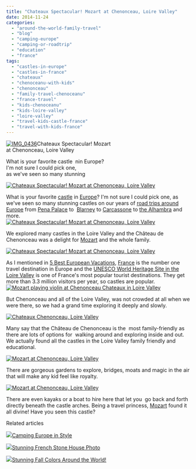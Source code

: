 ```yaml
---
title: "Chateaux Spectacular! Mozart at Chenonceau, Loire Valley"
date: 2014-11-24
categories: 
  - "around-the-world-family-travel"
  - "blog"
  - "camping-europe"
  - "camping-or-roadtrip"
  - "education"
  - "france"
tags: 
  - "castles-in-europe"
  - "castles-in-france"
  - "chateaux"
  - "chenoceanu-with-kids"
  - "chenonceau"
  - "family-travel-chenoceanu"
  - "france-travel"
  - "kids-chenoceanu"
  - "kids-loire-valley"
  - "loire-valley"
  - "travel-kids-castle-france"
  - "travel-with-kids-france"
---
```


[![IMG_0436](https://pub-ac94b3f306b24c0dba4238943c97f2e1.r2.dev/6a00e5502a9507883301b8d0957b83970c.jpg "IMG_0436")](https://pub-ac94b3f306b24c0dba4238943c97f2e1.r2.dev/6a00e5502a9507883301b8d0957b83970c.jpg)Chateaux Spectacular! Mozart  
at Chenonceau, Loire Valley  
  
What is your favorite castle  nin Europe?  
I'm not sure I could pick one,  
as we've seen so many stunning

<!--more-->  
[![Chateaux Spectacular! Mozart at Chenonceau, Loire Valley](https://pub-ac94b3f306b24c0dba4238943c97f2e1.r2.dev/6a00e5502a9507883301bb07b385cb970d.png "Chateaux Spectacular! Mozart at Chenonceau, Loire Valley")](https://pub-ac94b3f306b24c0dba4238943c97f2e1.r2.dev/6a00e5502a9507883301bb07b385cb970d.png)  
  
What is your favorite [castle](http://soultravelers3new.local/2011/10/family-travel-austria-castle-photo-.html "castel photo europe austria") in [Europe](http://soultravelers3new.local/2013/09/best-places-to-visit-in-europe.html "best places to visit in Europe")? I'm not sure I could pick one, as we've seen so many stunning castles on our years of [road trips around Europe](http://soultravelers3new.local/2009/06/-6-month-european-family-road-trip-09.html "6 month road trip around Europe") from [Pena Palace](http://soultravelers3new.local/2008/07/pena-palace.html "Pena Palace") to  [Blarney](http://soultravelers3new.local/2013/06/blarney-castle-cork-ireland.html "blarney castle ") to [Carcassone](http://soultravelers3new.local/2006/10/carcassonne-med.html "Carcassonne castle") to [the Alhambra](http://soultravelers3new.local/2013/07/-alhambra-moorish-palace-in-granada-with-gypsy-guitar.html "the alhambra ") and more.  
[![Chateaux Spectacular! Mozart at Chenonceau, Loire Valley](https://pub-ac94b3f306b24c0dba4238943c97f2e1.r2.dev/6a00e5502a9507883301bb07b3840c970d.png "Chateaux Spectacular! Mozart at Chenonceau, Loire Valley")](https://pub-ac94b3f306b24c0dba4238943c97f2e1.r2.dev/6a00e5502a9507883301bb07b3840c970d.png)

We explored many castles in the Loire Valley and the Château de Chenonceau was a delight for [Mozart](http://soultravelers3new.local/2014/06/mozart-sings-everything-we-are-original-song-supporting-environment.html "Beautful teen singer Mozart sings Everything we are") and the whole family.  
  
[![Chateaux Spectacular! Mozart at Chenonceau, Loire Valley](https://pub-ac94b3f306b24c0dba4238943c97f2e1.r2.dev/6a00e5502a9507883301b7c70e339b970b.png "Chateaux Spectacular! Mozart at Chenonceau, Loire Valley")](https://pub-ac94b3f306b24c0dba4238943c97f2e1.r2.dev/6a00e5502a9507883301b7c70e339b970b.png)  
  
As I mentioned in [5 Best European Vacations](http://soultravelers3new.local/2012/02/5-best-european-family-vacations.html "5 best european family vacations"), [France](http://soultravelers3new.local/france/ "France travel tips") is the number one travel destination in Europe and the [UNESCO World Heritage Site in the Loire Valley](http://whc.unesco.org/en/list/933) is one of France's most popular tourist destinations. They get more than 3.3 million visitors per year, so castles are popular.  
[![Mozart playing violin at Chenonceau Chateaux in Loire Valley](https://pub-ac94b3f306b24c0dba4238943c97f2e1.r2.dev/6a00e5502a9507883301b8d0981583970c.png "Mozart playing violin at Chenonceau Chateaux in Loire Valley")](https://pub-ac94b3f306b24c0dba4238943c97f2e1.r2.dev/6a00e5502a9507883301b8d0981583970c.png)  
  
But Chenonceau and all of the Loire Valley, was not crowded at all when we were there, so we had a grand time exploring it deeply and slowly.  
  
[![Chateaux  Chenonceau, Loire Valley](https://pub-ac94b3f306b24c0dba4238943c97f2e1.r2.dev/6a00e5502a9507883301bb07b385dd970d.png "Chateaux  Chenonceau, Loire Valley")](https://pub-ac94b3f306b24c0dba4238943c97f2e1.r2.dev/6a00e5502a9507883301bb07b385dd970d.png)  
  
Many say that the Château de Chenonceau is the  most family-friendly as there are lots of options for  walking around and exploring inside and out. We actually found all the castles in the Loire Valley family friendly and educational.  
  
[![Mozart at Chenonceau, Loire Valley](https://pub-ac94b3f306b24c0dba4238943c97f2e1.r2.dev/6a00e5502a9507883301b7c70e31fb970b.png "Mozart at Chenonceau, Loire Valley")](https://pub-ac94b3f306b24c0dba4238943c97f2e1.r2.dev/6a00e5502a9507883301b7c70e31fb970b.png)  
  
There are gorgeous gardens to explore, bridges, moats and magic in the air that will make any kid feel like royalty.  
  
[![Mozart at Chenonceau, Loire Valley](https://pub-ac94b3f306b24c0dba4238943c97f2e1.r2.dev/6a00e5502a9507883301b7c70e33bf970b.png "Mozart at Chenonceau, Loire Valley")](https://pub-ac94b3f306b24c0dba4238943c97f2e1.r2.dev/6a00e5502a9507883301b7c70e33bf970b.png)  
  
There are even kayaks or a boat to hire here that let you  go back and forth directly beneath the castle arches. Being a travel princess, [Mozart](http://soultravelers3new.local/2014/06/wings-mozart-rocks-little-mix-and-lookssings-like-a-pop-star.html "Teen singer Mozart rocks like a pop star wings") found it all divine! Have you seen this castle?

Related articles

[![](http://i.zemanta.com/311041197_80_80.jpg)](http://soultravelers3new.local/2014/11/camping-europe-in-style.html)[Camping Europe in Style](http://soultravelers3new.local/2014/11/camping-europe-in-style.html)

[![](http://i.zemanta.com/310505682_80_80.jpg)](http://soultravelers3new.local/2014/11/stunning-french-stone-house-photo.html)[Stunning French Stone House Photo](http://soultravelers3new.local/2014/11/stunning-french-stone-house-photo.html)

[![](http://i.zemanta.com/305797472_80_80.jpg)](http://soultravelers3new.local/2014/10/stunning-fall-colors-around-the-world.html)[Stunning Fall Colors Around the World!](http://soultravelers3new.local/2014/10/stunning-fall-colors-around-the-world.html)
